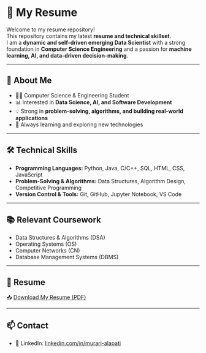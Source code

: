 # 💼 My Resume

Welcome to my resume repository!  
This repository contains my latest **resume and technical skillset**.  
I am a **dynamic and self-driven emerging Data Scientist** with a strong foundation in **Computer Science Engineering** and a passion for **machine learning, AI, and data-driven decision-making**.  

---

## 📌 About Me
- 👨‍🎓 Computer Science & Engineering Student  
- 📊 Interested in **Data Science, AI, and Software Development**  
- 💡 Strong in **problem-solving, algorithms, and building real-world applications**  
- 🌱 Always learning and exploring new technologies  

---

## 🛠️ Technical Skills
- **Programming Languages:** Python, Java, C/C++, SQL, HTML, CSS, JavaScript  
- **Problem-Solving & Algorithms:** Data Structures, Algorithm Design, Competitive Programming  
- **Version Control & Tools:** Git, GitHub, Jupyter Notebook, VS Code  

---

## 📚 Relevant Coursework
- Data Structures & Algorithms (DSA)  
- Operating Systems (OS)  
- Computer Networks (CN)  
- Database Management Systems (DBMS)  

---

## 📄 Resume
📥 [Download My Resume (PDF)](./Alapati_Murari_Resume.pdf)  

---

## 📫 Contact
- 🔗 LinkedIn: [linkedin.com/in/murari-alapati](https://www.linkedin.com/in/alapati-murari-30ab9928a/)

